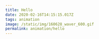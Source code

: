 ```yaml
---
title: Hello
date: 2020-02-16T14:15:15.017Z
tags: animation
image: /static/img/160628_waver_600.gif
permalink: animation/hello
---
```


